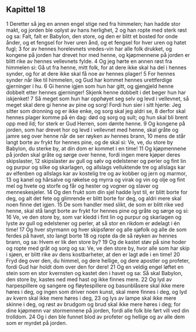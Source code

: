 ## Kapittel 18

1 Deretter så jeg en annen engel stige ned fra himmelen; han hadde stor makt, og jorden ble oplyst av hans herlighet,
2 og han ropte med sterk røst og sa: Falt, falt er Babylon, den store, og den er blitt et bosted for onde ånder, og et fengsel for hver uren ånd, og et fengsel for hver uren og hatet fugl;
3 for av hennes horelevnets vredes-vin har alle folk drukket, og kongene på jorden har drevet hor med henne, og kjøpmennene på jorden er blitt rike av hennes vellevnets fylde.
4 Og jeg hørte en annen røst fra himmelen si: Gå ut fra henne, mitt folk, for at dere ikke skal ha del i hennes synder, og for at dere ikke skal få noe av hennes plager!
5 For hennes synder når like til himmelen, og Gud har kommet hennes urettferdige gjerninger i hu.
6 Gi henne igjen som hun har gitt, og gjengjeld henne dobbelt etter hennes gjerninger! Skjenk henne dobbelt i det beger hun har iskjenket!
7 Så meget som hun har opphøyet seg selv og levd i vellevnet, så meget skal dere gi henne av pine og sorg! Fordi hun sier i sitt hjerte: Jeg sitter som dronning og er ikke enke, og sorg skal jeg aldri se,
8 derfor skal hennes plager komme på én dag: død og sorg og sult; og hun skal bli brent opp med ild; for sterk er Gud Herren, som dømte henne.
9 Og kongene på jorden, som har drevet hor og levd i vellevnet med henne, skal gråte og jamre seg over henne når de ser røyken av hennes brann,
10 mens de står langt borte av frykt for hennes pine, og de skal si: Ve, ve, du store by Babylon, du sterke by, at din dom er kommet i en time!
11 Og kjøpmennene på jorden skal gråte og sørge over henne, fordi ingen mere kjøper deres skipslaster,
12 skipslaster av gull og sølv og edelstener og perler og fint lin og purpur og silke og skarlagen, og allslags velluktende tre og allslags kar av elfenben og allslags kar av kostelig tre og av kobber og jern og marmor,
13 og kanel og hårsalve og røkelse og myrra og virak og vin og olje og fint mel og hvete og storfe og får og hester og vogner og slaver og menneskesjeler.
14 Og den frukt som din sjel hadde lyst til, er blitt borte for deg, og alt det fete og glimrende er blitt borte for deg, og aldri mere skal noen finne det igjen.
15 De som handler med slikt, de som er blitt rike ved henne, skal stå langt borte av frykt for hennes pine og gråte og sørge og si:
16 Ve, ve den store by, som var kledd i fint lin og purpur og skarlagen og lyste av gull og edelstener og perler, at så stor en rikdom er ødelagt i én time!
17 Og hver styrmann og hver skipsfører og alle sjøfolk og alle de som ferdes på havet, sto langt borte
18 og ropte da de så røyken av hennes brann, og sa: Hvem er lik den store by?
19 Og de kastet støv på sine hoder og ropte med gråt og sorg og sa: Ve, ve den store by, hvor alle som har skip i sjøen, er blitt rike av dens kostbarheter, at den er lagt øde i en time!
20 Fryd deg over den, du himmel, og dere hellige, og dere apostler og profeter, fordi Gud har holdt dom over den for dere!
21 Og en veldig engel løftet en stein som en stor kvernsten og kastet den i havet og sa: Så skal Babylon, den store by, kastes ned med hast og ikke finnes mere.
22 Og lyd av harpespillere og sangere og fløytespillere og basunblåsere skal ikke mere høres i deg, og ingen som driver noen kunst, skal mere finnes i deg, og lyd av kvern skal ikke mere høres i deg,
23 og lys av lampe skal ikke mere skinne i deg, og røst av brudgom og brud skal ikke mere høres i deg; for dine kjøpmenn var stormennene på jorden, fordi alle folk ble ført vill ved din trolldom.
24 Og i den ble funnet blod av profeter og hellige og av alle dem som er myrdet på jorden.
